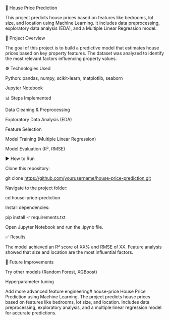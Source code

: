 🏡 House Price Prediction

This project predicts house prices based on features like bedrooms, lot size, and location using Machine Learning. It includes data preprocessing, exploratory data analysis (EDA), and a Multiple Linear Regression model.

📌 Project Overview

The goal of this project is to build a predictive model that estimates house prices based on key property features. The dataset was analyzed to identify the most relevant factors influencing property values.

⚙️ Technologies Used

Python: pandas, numpy, scikit-learn, matplotlib, seaborn

Jupyter Notebook

📊 Steps Implemented

Data Cleaning & Preprocessing

Exploratory Data Analysis (EDA)

Feature Selection

Model Training (Multiple Linear Regression)

Model Evaluation (R², RMSE)

▶️ How to Run

Clone this repository:

git clone https://github.com/yourusername/house-price-prediction.git


Navigate to the project folder:

cd house-price-prediction


Install dependencies:

pip install -r requirements.txt


Open Jupyter Notebook and run the .ipynb file.

✅ Results

The model achieved an R² score of XX% and RMSE of XX. Feature analysis showed that size and location are the most influential factors.

🚀 Future Improvements

Try other models (Random Forest, XGBoost)

Hyperparameter tuning

Add more advanced feature engineering# house-price
House Price Prediction using Machine Learning. The project predicts house prices based on features like bedrooms, lot size, and location. Includes data preprocessing, exploratory analysis, and a multiple linear regression model for accurate predictions.
